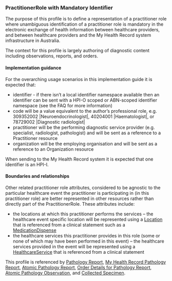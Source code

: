 ### PractitionerRole with Mandatory Identifier
The purpose of this profile is to define a representation of a practitioner role where unambiguous identification of a practitioner role is mandatory in the electronic exchange of health information between healthcare providers, and between healthcare providers and the My Health Record system infrastructure in Australia.

The context for this profile is largely authoring of diagnostic content including observations, reports, and orders.

#### Implementation guidance
For the overarching usage scenarios in this implementation guide it is expected that:
<ul>
<li>identifier - if there isn’t a local identifier namespace available then an identifier can be sent with a HPI-O scoped or ABN-scoped identifier namespace (see the FAQ for more information)</li>
<li>code will be a value equivalent to the author’s professional role, e.g. 309352002 |Neuroendocrinologist|, 40204001 |Haematologist|, or 78729002 |Diagnostic radiologist|</li>
<li>practitioner will be the performing diagnostic service provider (e.g. specialist, radiologist, pathologist) and will be sent as a reference to a Practitioner resource</li>
<li>organization will be the employing organisation and will be sent as a reference to an Organization resource</li>
</ul>
When sending to the My Health Record system it is expected that one identifier is an HPI-I.

#### Boundaries and relationships
Other related practitioner role attributes, considered to be agnostic to the particular healthcare event the practitioner is participating in (in this practitioner role) are better represented in other resources rather than directly part of the PractitionerRole. These attributes include:

* the locations at which this practitioner performs the services – the healthcare event specific location will be represented using a [Location](https://www.hl7.org/fhir/location.html) that is referenced from a clinical statement such as a [MedicationDispense](http://hl7.org/fhir/R4/medicationdispense.html)
* the healthcare services this practitioner provides in this role (some or none of which may have been performed in this event) – the healthcare services provided in the event will be represented using a [HealthcareService](https://www.hl7.org/fhir/healthcareservice.html) that is referenced from a clinical statement

This profile is referenced by [Pathology Report](StructureDefinition-composition-pathreport-1.html), [My Health Record Pathology Report](StructureDefinition-diagnosticreport-path-mhr-1.html), [Atomic Pathology Report](StructureDefinition-diagnosticreport-path-atomic-1.html), [Order Details for Pathology Report](StructureDefinition-servicerequest-path-report-1.html), [Atomic Pathology Observation](StructureDefinition-observation-path-atomic-1.html), and [Collected Specimen](StructureDefinition-specimen-collect-1.html).